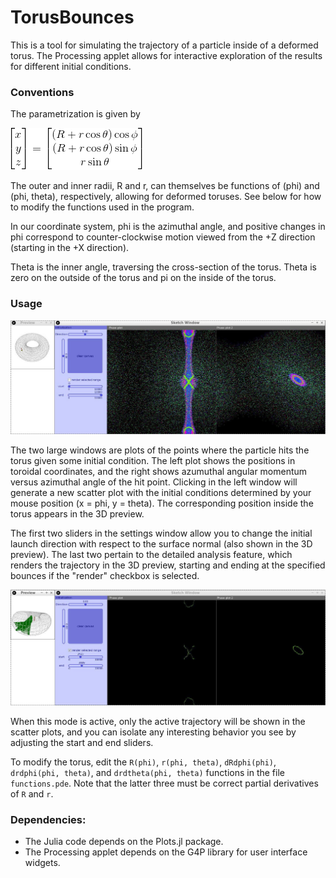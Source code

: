 # TorusBounces

This is a tool for simulating the trajectory of a particle inside of a deformed torus. The Processing applet allows for interactive exploration of the results for different initial conditions.

### Conventions

The parametrization is given by

![parametrization](images/math.gif)

The outer and inner radii, R and r, can themselves be functions of (phi) and (phi, theta), respectively, allowing for deformed toruses. See below for how to modify the functions used in the program.

In our coordinate system, phi is the azimuthal angle, and positive changes in phi correspond to counter-clockwise motion viewed from the +Z direction (starting in the +X direction).

Theta is the inner angle, traversing the cross-section of the torus. Theta is zero on the outside of the torus and pi on the inside of the torus.


### Usage

![some scatter plots layered over each other](images/applet_screenshot3.jpg)

The two large windows are plots of the points where the particle hits the torus given some initial condition. The left plot shows the positions in toroidal coordinates, and the right shows azumuthal angular momentum versus azimuthal angle of the hit point. Clicking in the left window will generate a new scatter plot with the initial conditions determined by your mouse position (x = phi, y = theta). The corresponding position inside the torus appears in the 3D preview.

The first two sliders in the settings window allow you to change the initial launch direction with respect to the surface normal (also shown in the 3D preview). The last two pertain to the detailed analysis feature, which renders the trajectory in the 3D preview, starting and ending at the specified bounces if the "render" checkbox is selected.

![rendering feature](images/applet_screenshot4.jpg)

When this mode is active, only the active trajectory will be shown in the scatter plots, and you can isolate any interesting behavior you see by adjusting the start and end sliders.

To modify the torus, edit the `R(phi)`, `r(phi, theta)`, `dRdphi(phi)`, `drdphi(phi, theta)`, and `drdtheta(phi, theta)` functions in the file `functions.pde`. Note that the latter three must be correct partial derivatives of `R` and `r`.

### Dependencies:
- The Julia code depends on the Plots.jl package.
- The Processing applet depends on the G4P library for user interface widgets.
